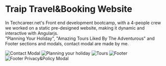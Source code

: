 # Traip Travel&Booking Website
In Techcareer.net's Front end development bootcamp, with a 4-people crew we worked on a static pre-designed website, making it dynamic and interactive with Angularjs. </br>
"Planning Your Holiday", "Amazing Tours Liked By The Adventurous" and Footer sections and modals, contact modal are made by me.

![Contact Modal](https://i.hizliresim.com/jz8pup4.jpg)
![Planning your holiday](https://i.hizliresim.com/j4frng1.jpg)
![Tours](https://i.hizliresim.com/a1h5b59.jpg)
![Footer](https://i.hizliresim.com/klnyrmo.jpg)
![Footer Privacy&Policy Modal](https://i.hizliresim.com/o9qi11m.jpg)
